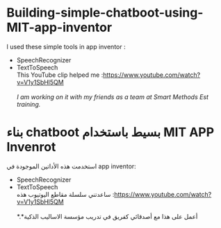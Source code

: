 # Building-simple-chatboot-using-MIT-app-inventor <br>
 I used these simple tools in app inventor : 
*  SpeechRecognizer 
*  TextToSpeech <br>
 This YouTube clip helped me :https://www.youtube.com/watch?v=V1y1SbHl5QM <br><br>
*I am working on it with my friends as a team at Smart Methods Est training.*
 # بناء chatboot بسيط باستخدام MIT APP Invenrot<br>
استخدمت هذه الأداتين  الموجودة في app inventor:
*  SpeechRecognizer 
*  TextToSpeech <br>
 ساعدتني سلسلة مقاطع اليوتيوب هذه :https://www.youtube.com/watch?v=V1y1SbHl5QM <br><br>
*.*أعمل على هذا مع أصدقائي كفريق في تدريب مؤسسة الاساليب الذكية
